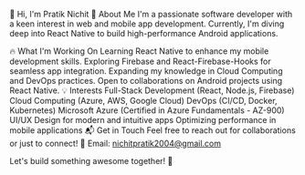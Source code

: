 👋 Hi, I'm Pratik Nichit
🚀 About Me
I'm a passionate software developer with a keen interest in web and mobile app development. Currently, I'm diving deep into React Native to build high-performance Android applications.

🔥 What I'm Working On
Learning React Native to enhance my mobile development skills.
Exploring Firebase and React-Firebase-Hooks for seamless app integration.
Expanding my knowledge in Cloud Computing and DevOps practices.
Open to collaborations on Android projects using React Native.
💡 Interests
Full-Stack Development (React, Node.js, Firebase)
Cloud Computing (Azure, AWS, Google Cloud)
DevOps (CI/CD, Docker, Kubernetes)
Microsoft Azure (Certified in Azure Fundamentals - AZ-900)
UI/UX Design for modern and intuitive apps
Optimizing performance in mobile applications
📬 Get in Touch
Feel free to reach out for collaborations or just to connect!
📧 Email: nichitpratik2004@gmail.com

Let's build something awesome together! 🚀
